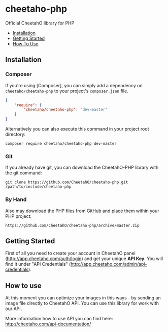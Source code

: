 # cheetaho-php
Official CheetahO library for PHP

* [Installation](#installation)
* [Getting Started](#getting-started)
* [How To Use](#how-to-use)

## Installation
### Composer

If you're using [Composer], you can simply add a dependency on `cheetaho/cheetaho-php` to your project's `composer.json` file.
```json
{
    "require": {
        "cheetaho/cheetaho-php": "dev-master"
    }
}
```

Alternatively you can also execute this command in your project root directory:

```
composer require cheetaho/cheetaho-php dev-master
```

### Git

If you already have git, you can download the CheetahO-PHP library with the git command:

```
git clone https://github.com/CheetahO/cheetaho-php.git /path/to/include/cheetaho-php
```

### By Hand

Also may download the PHP files from GitHub and place them within your PHP project:

```
https://github.com/CheetahO/cheetaho-php/archive/master.zip
```

## Getting Started

First of all you need to create your account in CheetahO panel (http://app.cheetaho.com/auth/login) and get your unique **API Key**. You will find it under "API Credentials" (http://app.cheetaho.com/admin/api-credentials).

## How to use

At this moment you can optimize your images in this ways - by sending an image file directly to CheetahO API. You can use this library for work with our API.


More information how to use API you can find here: http://cheetaho.com/api-documentation/

